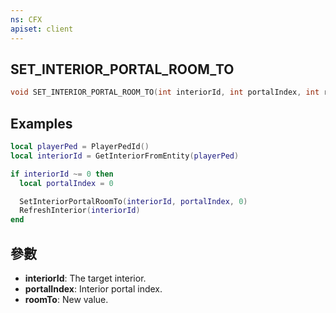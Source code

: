 ```yaml
---
ns: CFX
apiset: client
---
```

## SET_INTERIOR_PORTAL_ROOM_TO

```c
void SET_INTERIOR_PORTAL_ROOM_TO(int interiorId, int portalIndex, int roomTo);
```

## Examples

```lua
local playerPed = PlayerPedId()
local interiorId = GetInteriorFromEntity(playerPed)

if interiorId ~= 0 then
  local portalIndex = 0

  SetInteriorPortalRoomTo(interiorId, portalIndex, 0)
  RefreshInterior(interiorId)
end
```

## 參數
* **interiorId**: The target interior.
* **portalIndex**: Interior portal index.
* **roomTo**: New value.
